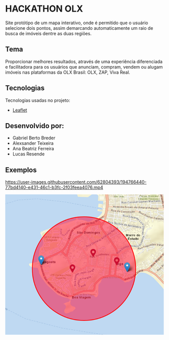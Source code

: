 # HACKATHON OLX

Site protótipo de um mapa interativo, onde é permitido que o usuário selecione dois pontos, assim demarcando automaticamente um raio de busca de imóveis dentre as duas regiões.


## Tema
Proporcionar melhores resultados, através de uma experiência diferenciada e facilitadora para os usuários que anunciam, compram, vendem ou alugam imóveis nas plataformas da OLX Brasil: OLX, ZAP, Viva Real.

## Tecnologias
Tecnologias usadas no projeto:
* [Leaflet](https://leafletjs.com/)

## Desenvolvido por:
  - Gabriel Berto Breder
  - Alexsander Teixeira
  - Ana Beatriz Ferreira
  - Lucas Resende

## Exemplos
https://user-images.githubusercontent.com/62804393/194766440-77bd4140-e431-46c1-b3fc-2f03feea4076.mp4

<img src="./assets/map.png" title="Map">




